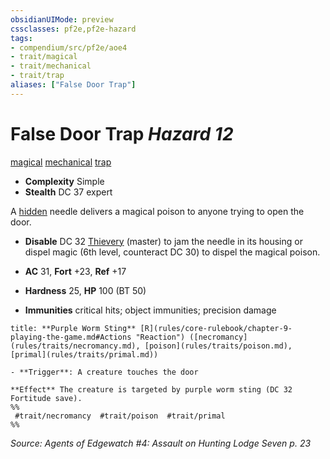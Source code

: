```yaml
---
obsidianUIMode: preview
cssclasses: pf2e,pf2e-hazard
tags:
- compendium/src/pf2e/aoe4
- trait/magical
- trait/mechanical
- trait/trap
aliases: ["False Door Trap"]
---
```

# False Door Trap *Hazard 12*  
[magical](rules/traits/magical.md "Magical Item Trait")  [mechanical](rules/traits/mechanical.md "Mechanical Hazard Trait")  [trap](rules/traits/trap.md "Trap Hazard Trait")  

- **Complexity** Simple
- **Stealth** DC 37 expert  

A [hidden](rules/conditions.md#Hidden) needle delivers a magical poison to anyone trying to open the door.

- **Disable** DC 32 [Thievery](compendium/skills.md#Thievery) (master) to jam the needle in its housing or dispel magic (6th level, counteract DC 30) to dispel the magical poison.  

- **AC** 31, **Fort** +23, **Ref** +17
- **Hardness** 25, **HP** 100 (BT 50)
- **Immunities** critical hits; object immunities; precision damage

```ad-embed-ability
title: **Purple Worm Sting** [R](rules/core-rulebook/chapter-9-playing-the-game.md#Actions "Reaction") ([necromancy](rules/traits/necromancy.md), [poison](rules/traits/poison.md), [primal](rules/traits/primal.md))

- **Trigger**: A creature touches the door

**Effect** The creature is targeted by purple worm sting (DC 32 Fortitude save).  
%%
 #trait/necromancy  #trait/poison  #trait/primal 
%%
```

*Source: Agents of Edgewatch #4: Assault on Hunting Lodge Seven p. 23*